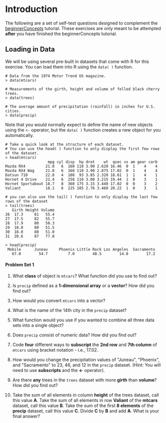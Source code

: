 # Introduction

The following are a set of self-test questions designed to complement the [beginnerConcepts](https://github.com/aazaff/startLearn.R/blob/master/beginnerConcepts.md) tutorial. These exercises are only meant to be attempted **after** you have finished the beginnerConcepts tutorial.

## Loading in Data

We will be using several pre-built in datasets that come with R for this exercise. You can load them into R using the ````data( )```` function.

````
# Data from the 1974 Motor Trend US magazine. 
> data(mtcars)

# Measurements of the girth, height and volume of felled black cherry trees.
> data(trees)
  
# The average amount of precipitation (rainfall) in inches for U.S. cities.
> data(precip)
````
  
Note that you would normally expect to define the name of new objects using the ````<-```` operator, but the ````data( )```` function creates a new object for you automatically.

````
# Take a quick look at the structure of each dataset.
# You can use the head( ) function to only display the first few rows of the dataset.
> head(mtcars)
                   mpg cyl disp  hp drat    wt  qsec vs am gear carb
Mazda RX4         21.0   6  160 110 3.90 2.620 16.46  0  1    4    4
Mazda RX4 Wag     21.0   6  160 110 3.90 2.875 17.02  0  1    4    4
Datsun 710        22.8   4  108  93 3.85 2.320 18.61  1  1    4    1
Hornet 4 Drive    21.4   6  258 110 3.08 3.215 19.44  1  0    3    1
Hornet Sportabout 18.7   8  360 175 3.15 3.440 17.02  0  0    3    2
Valiant           18.1   6  225 105 2.76 3.460 20.22  1  0    3    1

# you can also use the tail( ) function to only display the last few rows of the dataset
> tail(trees)
   Girth Height Volume
26  17.3     81   55.4
27  17.5     82   55.7
28  17.9     80   58.3
29  18.0     80   51.5
30  18.0     80   51.0
31  20.6     87   77.0

> head(precip)
 Mobile      Juneau     Phoenix Little Rock Los Angeles  Sacramento 
   67.0        54.7         7.0        48.5        14.0        17.2 
````

#### Problem Set 1
1. What **class** of object is ````mtcars````? What function did you use to find out?

2. Is ````precip```` defined as a **1-dimensional array** or a **vector**? How did you find out?

3. How would you convert ````mtcars```` into a vector?

4. What is the name of the 14th city in the ````precip```` dataset?

5. What function would you use if you wanted to combine all three data sets into a single object?

6. Does ````precip```` consist of numeric data? How did you find out?

7. Code **four** different ways to **subscript** the **2nd row** and **7th column** of ````mtcars```` using bracket notation - i.e., 17.02.

8. How would you change the precipitation values of "Juneau", "Phoenix", and "Sacramento" to 23, 46, and 12 in the ````precip```` dataset. (Hint: You will need to use **subscripts** and the **<-** operator).

9. Are there **any** trees in the ````trees```` dataset with more **girth** than **volume**? How did you find out?

10. Take the sum of all elements in column **height** of the trees dataset, call this value **A**. Take the sum of all elements in row **Valiant** of the **mtcars** dataset, call this value **B**. Take the sum of the first **8 elements** of the **precip** dataset, call this value **C**. Divide **C** by **B** and add **A**. What is your final answer?  
